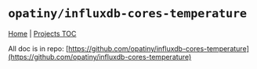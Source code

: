 # `opatiny/influxdb-cores-temperature`

[Home](../../README.md) | [Projects TOC](../projects.md)

All doc is in repo: [https://github.com/opatiny/influxdb-cores-temperature](https://github.com/opatiny/influxdb-cores-temperature)
